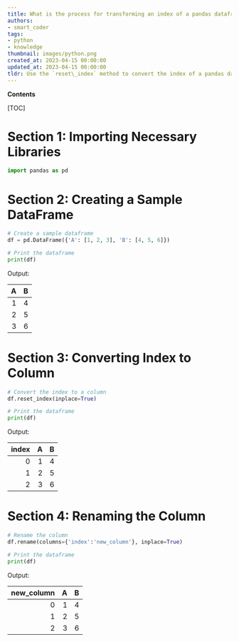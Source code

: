 ```yaml
---
title: What is the process for transforming an index of a pandas dataframe into a column?
authors:
- smart_coder
tags:
- python
- knowledge
thumbnail: images/python.png
created_at: 2023-04-15 00:00:00
updated_at: 2023-04-15 00:00:00
tldr: Use the `reset\_index` method to convert the index of a pandas dataframe into a column.
---
```


**Contents**

[TOC]

# Section 1: Importing Necessary Libraries

```python
import pandas as pd
```

# Section 2: Creating a Sample DataFrame

```python
# Create a sample dataframe
df = pd.DataFrame({'A': [1, 2, 3], 'B': [4, 5, 6]})

# Print the dataframe
print(df)
```

Output:

|  A |  B |
|---:|---:|
|  1 |  4 |
|  2 |  5 |
|  3 |  6 |

# Section 3: Converting Index to Column

```python
# Convert the index to a column
df.reset_index(inplace=True) 

# Print the dataframe
print(df)
```

Output:

| index |  A |  B |
|-----:|---:|---:|
|     0 |  1 |  4 |
|     1 |  2 |  5 |
|     2 |  3 |  6 |

# Section 4: Renaming the Column

```python
# Rename the column
df.rename(columns={'index':'new_column'}, inplace=True)

# Print the dataframe
print(df)
```

Output:

| new_column |  A |  B |
|----------:|---:|---:|
|          0 |  1 |  4 |
|          1 |  2 |  5 |
|          2 |  3 |  6 |
